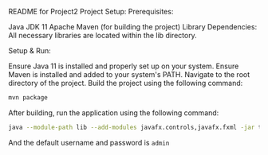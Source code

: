 README for Project2
Project Setup:
Prerequisites:

Java JDK 11
Apache Maven (for building the project)
Library Dependencies:
All necessary libraries are located within the lib directory.

Setup & Run:

Ensure Java 11 is installed and properly set up on your system.
Ensure Maven is installed and added to your system's PATH.
Navigate to the root directory of the project.
Build the project using the following command:
```bash
mvn package
```

After building, run the application using the following command:
```bash
java --module-path lib --add-modules javafx.controls,javafx.fxml -jar target/project2-1.0-SNAPSHOT.jar
```

And the default username and password is `admin`